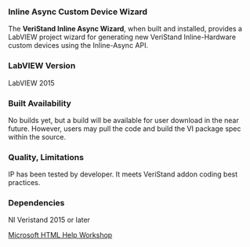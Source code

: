 ### Inline Async Custom Device Wizard ###

The **VeriStand Inline Async Wizard**, when built and installed, provides a LabVIEW project wizard for generating new VeriStand Inline-Hardware custom devices using the Inline-Async API. 

### LabVIEW Version ###

LabVIEW 2015

### Built Availability ###

No builds yet, but a build will be available for user download in the near future. However, users may pull the code and build the VI package spec within the source.

### Quality, Limitations ###

IP has been tested by developer. It meets VeriStand addon coding best practices.

### Dependencies ###

NI Veristand 2015 or later

[Microsoft HTML Help Workshop]( https://www.microsoft.com/en-us/download/details.aspx?id=21138)
